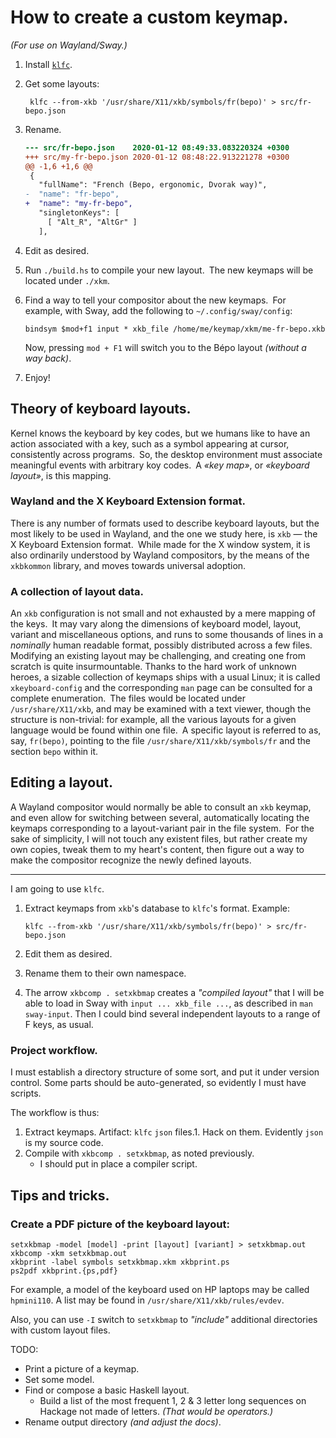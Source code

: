 # How to create a custom keymap.
_(For use on Wayland/Sway.)_


1. Install [`klfc`][klfc].
1. Get some layouts: 

        klfc --from-xkb '/usr/share/X11/xkb/symbols/fr(bepo)' > src/fr-bepo.json

1. Rename.

    ```diff
    --- src/fr-bepo.json	2020-01-12 08:49:33.083220324 +0300
    +++ src/my-fr-bepo.json	2020-01-12 08:48:22.913221278 +0300
    @@ -1,6 +1,6 @@
     {
       "fullName": "French (Bepo, ergonomic, Dvorak way)",
    -  "name": "fr-bepo",
    +  "name": "my-fr-bepo",
       "singletonKeys": [
         [ "Alt_R", "AltGr" ]
       ],
    ```

1. Edit as desired.
1. Run `./build.hs` to compile your new layout. The new keymaps will be located under `./xkm`.
1. Find a way to tell your compositor about the new keymaps. For example, with Sway, add the
   following to `~/.config/sway/config`:

       bindsym $mod+f1 input * xkb_file /home/me/keymap/xkm/me-fr-bepo.xkb

    Now, pressing `mod + F1` will switch you to the Bépo layout _(without a way back)_.

1. Enjoy!


## Theory of keyboard layouts.

Kernel knows the keyboard by key codes, but we humans like to have an action associated with a
key, such as a symbol appearing at cursor, consistently across programs. So, the desktop
environment must associate meaningful events with arbitrary koy codes. A _«key map»_, or
_«keyboard layout»_, is this mapping.

### Wayland and the X Keyboard Extension format.

There is any number of formats used to describe keyboard layouts, but the most likely to be used
in Wayland, and the one we study here, is `xkb` — the X Keyboard Extension format. While made for
the X window system, it is also ordinarily understood by Wayland compositors, by the means of the
`xkbkommon` library, and moves towards universal adoption.

### A collection of layout data.

An `xkb` configuration is not small and not exhausted by a mere mapping of the keys. It may vary
along the dimensions of keyboard model, layout, variant and miscellaneous options, and runs to
some thousands of lines in a _nominally_ human readable format, possibly distributed across a few
files. Modifying an existing layout may be challenging, and creating one from scratch is quite
insurmountable. Thanks to the hard work of unknown heroes, a sizable collection of keymaps ships
with a usual Linux; it is called `xkeyboard-config` and the corresponding `man` page can be
consulted for a complete enumeration. The files would be located under `/usr/share/X11/xkb`, and
may be examined with a text viewer, though the structure is non-trivial: for example, all the
various layouts for a given language would be found within one file. A specific layout is referred
to as, say, `fr(bepo)`, pointing to the file `/usr/share/X11/xkb/symbols/fr` and the section
`bepo` within it.

## Editing a layout.

A Wayland compositor would normally be able to consult an `xkb` keymap, and even allow for
switching between several, automatically locating the keymaps corresponding to a layout-variant
pair in the file system. For the sake of simplicity, I will not touch any existent files, but
rather create my own copies, tweak them to my heart's content, then figure out a way to make the
compositor recognize the newly defined layouts.

[klfc]: https://github.com/39aldo39/klfc

* * *

I am going to use `klfc`.

1. Extract keymaps from `xkb`'s database to `klfc`'s format. Example:

       klfc --from-xkb '/usr/share/X11/xkb/symbols/fr(bepo)' > src/fr-bepo.json

1. Edit them as desired.
1. Rename them to their own namespace.
1. The arrow `xkbcomp . setxkbmap` creates a _"compiled layout"_ that I will be able to load in
   Sway with `input ... xkb_file ...`, as described in `man sway-input`. Then I could bind
   several independent layouts to a range of F keys, as usual.

### Project workflow.

I must establish a directory structure of some sort, and put it under version control. Some parts
should be auto-generated, so evidently I must have scripts.

The workflow is thus:

1. Extract keymaps. Artifact: `klfc` `json` files.1. Hack on them. Evidently `json` is my source code.
1. Compile with `xkbcomp . setxkbmap`, as noted previously.
   - I should put in place a compiler script.

## Tips and tricks.

### Create a PDF picture of the keyboard layout:

    setxkbmap -model [model] -print [layout] [variant] > setxkbmap.out
    xkbcomp -xkm setxkbmap.out
    xkbprint -label symbols setxkbmap.xkm xkbprint.ps
    ps2pdf xkbprint.{ps,pdf}

For example, a model of the keyboard used on HP laptops may be called `hpmini110`. A list may be
found in `/usr/share/X11/xkb/rules/evdev`.

Also, you can use `-I` switch to `setxkbmap` to _"include"_ additional directories with custom
layout files.

TODO:
* Print a picture of a keymap.
* Set some model.
* Find or compose a basic Haskell layout.
    - Build a list of the most frequent 1, 2 & 3 letter long sequences on Hackage not made of
      letters. _(That would be operators.)_
* Rename output directory _(and adjust the docs)_.

